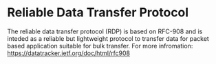 # Reliable Data Transfer Protocol

The reliable data transfer protocol (RDP) is based on RFC-908 and is inteded as a reliable but lightweight protocol to transfer data for packet based application suitable for bulk transfer. For more infromation: https://datatracker.ietf.org/doc/html/rfc908

